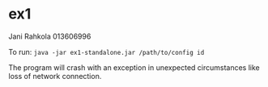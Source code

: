 # ex1
Jani Rahkola
013606996

To run: `java -jar ex1-standalone.jar /path/to/config id`

The program will crash with an exception in unexpected circumstances like loss
of network connection.
